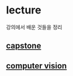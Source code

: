 # lecture
강의에서 배운 것들을 정리

## [capstone](./lecture/capstone)
## [computer vision](./lecture/computer_vision)